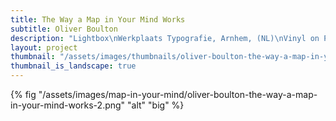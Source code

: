 ```yaml
---
title: The Way a Map in Your Mind Works
subtitle: Oliver Boulton
description: "Lightbox\nWerkplaats Typografie, Arnhem, (NL)\nVinyl on Plexiglass, 85 × 100cm, 2018"
layout: project
thumbnail: "/assets/images/thumbnails/oliver-boulton-the-way-a-map-in-your-mind-works-1.png"
thumbnail_is_landscape: true
---
```

{% fig "/assets/images/map-in-your-mind/oliver-boulton-the-way-a-map-in-your-mind-works-2.png" "alt" "big" %}